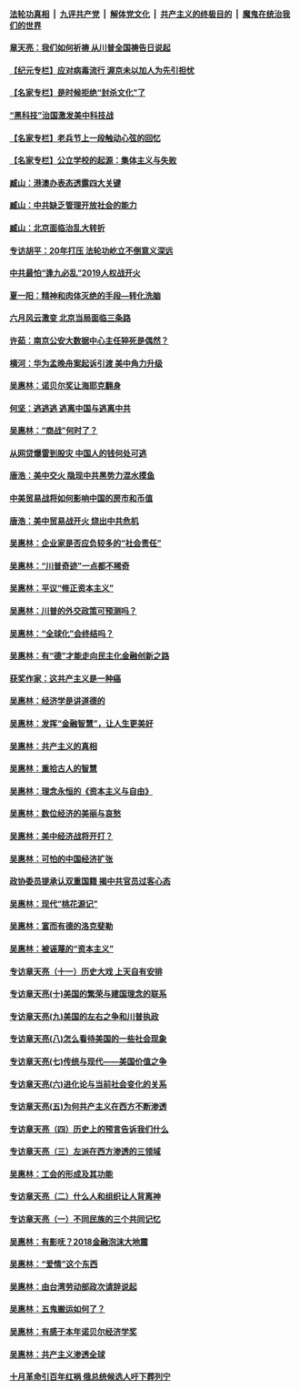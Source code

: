 ####  [法轮功真相](../../../../basic/blob/master/README.md?t=06220402) &nbsp;|&nbsp; [九评共产党](../../../../9ping.md/blob/master/README.md?t=06220402) &nbsp;|&nbsp; [解体党文化](../../../../jtdwh.md/blob/master/README.md?t=06220402)  &nbsp;|&nbsp; [共产主义的终极目的](../../../../gczydzjmd.md/blob/master/README.md?t=06220402) &nbsp;|&nbsp; [魔鬼在统治我们的世界](../../../../mgztzwmdsj.md/blob/master/README.md?t=06220402) 

#### [章天亮：我们如何祈祷 从川普全国祷告日说起](../pages/nsc423/n11944627.md?t=06220402) 

#### [【纪元专栏】应对病毒流行 渥京未以加人为先引担忧](../pages/nsc423/n11875714.md?t=06220402) 

#### [【名家专栏】是时候拒绝“封杀文化”了](../pages/nsc423/n11814093.md?t=06220402) 

#### [“黑科技”治国激发美中科技战](../pages/nsc423/n11638056.md?t=06220402) 

#### [【名家专栏】老兵节上一段触动心弦的回忆](../pages/nsc423/n11646016.md?t=06220402) 

#### [【名家专栏】公立学校的起源：集体主义与失败](../pages/nsc423/n11601833.md?t=06220402) 

#### [臧山：港澳办表态透露四大关键](../pages/nsc423/n11421628.md?t=06220402) 

#### [臧山：中共缺乏管理开放社会的能力](../pages/nsc423/n11407457.md?t=06220402) 

#### [臧山：北京面临治乱大转折](../pages/nsc423/n11406895.md?t=06220402) 

#### [专访胡平：20年打压 法轮功屹立不倒意义深远](../pages/nsc423/n11398800.md?t=06220402) 

#### [中共最怕“逢九必乱”2019人权战开火](../pages/nsc423/n11385248.md?t=06220402) 

#### [夏一阳：精神和肉体灭绝的手段—转化洗脑](../pages/nsc423/n11368250.md?t=06220402) 

#### [六月风云激变 北京当局面临三条路](../pages/nsc423/n11313668.md?t=06220402) 

#### [许茹：南京公安大数据中心主任猝死是偶然？](../pages/nsc423/n11064744.md?t=06220402) 

#### [横河：华为孟晚舟案起诉引渡 美中角力升级](../pages/nsc423/n11027230.md?t=06220402) 

#### [吴惠林：诺贝尔奖让海耶克翻身](../pages/nsc423/n10890049.md?t=06220402) 

#### [何坚：逃逃逃 逃离中国与逃离中共](../pages/nsc423/n10592891.md?t=06220402) 

#### [吴惠林：“商战”何时了？](../pages/nsc423/n10573558.md?t=06220402) 

#### [从网贷爆雷到股灾 中国人的钱何处可逃](../pages/nsc423/n10572800.md?t=06220402) 

#### [唐浩：美中交火 隐现中共黑势力混水摸鱼](../pages/nsc423/n10544040.md?t=06220402) 

#### [中美贸易战将如何影响中国的房市和币值](../pages/nsc423/n10543697.md?t=06220402) 

#### [唐浩：美中贸易战开火 烧出中共危机](../pages/nsc423/n10540126.md?t=06220402) 

#### [吴惠林：企业家是否应负较多的“社会责任”](../pages/nsc423/n10535022.md?t=06220402) 

#### [吴惠林：“川普奇迹”一点都不稀奇](../pages/nsc423/n10512808.md?t=06220402) 

#### [吴惠林：平议“修正资本主义”](../pages/nsc423/n10495724.md?t=06220402) 

#### [吴惠林：川普的外交政策可预测吗？](../pages/nsc423/n10462387.md?t=06220402) 

#### [吴惠林：“全球化”会终结吗？](../pages/nsc423/n10452838.md?t=06220402) 

#### [吴惠林：有“德”才能走向民主化金融创新之路](../pages/nsc423/n10432292.md?t=06220402) 

#### [获奖作家：这共产主义是一种癌](../pages/nsc423/n10431541.md?t=06220402) 

#### [吴惠林：经济学是讲道德的](../pages/nsc423/n10398014.md?t=06220402) 

#### [吴惠林：发挥“金融智慧”，让人生更美好](../pages/nsc423/n10375019.md?t=06220402) 

#### [吴惠林：共产主义的真相](../pages/nsc423/n10351394.md?t=06220402) 

#### [吴惠林：重拾古人的智慧](../pages/nsc423/n10337691.md?t=06220402) 

#### [吴惠林：理念永恒的《资本主义与自由》](../pages/nsc423/n10316274.md?t=06220402) 

#### [吴惠林：数位经济的美丽与哀愁](../pages/nsc423/n10292946.md?t=06220402) 

#### [吴惠林：美中经济战将开打？](../pages/nsc423/n10258825.md?t=06220402) 

#### [吴惠林：可怕的中国经济扩张](../pages/nsc423/n10219147.md?t=06220402) 

#### [政协委员提承认双重国籍 揭中共官员过客心态](../pages/nsc423/n10208809.md?t=06220402) 

#### [吴惠林：现代“桃花源记”](../pages/nsc423/n10185234.md?t=06220402) 

#### [吴惠林：富而有德的洛克斐勒](../pages/nsc423/n10142264.md?t=06220402) 

#### [吴惠林：被诬蔑的“资本主义”](../pages/nsc423/n10124816.md?t=06220402) 

#### [专访章天亮（十一）历史大戏 上天自有安排](../pages/nsc423/n10094905.md?t=06220402) 

#### [专访章天亮(十)美国的繁荣与建国理念的联系](../pages/nsc423/n10094899.md?t=06220402) 

#### [专访章天亮(九)美国的左右之争和川普执政](../pages/nsc423/n10094889.md?t=06220402) 

#### [专访章天亮(八)怎么看待美国的一些社会现象](../pages/nsc423/n10094857.md?t=06220402) 

#### [专访章天亮(七)传统与现代——美国价值之争](../pages/nsc423/n10093140.md?t=06220402) 

#### [专访章天亮(六)进化论与当前社会变化的关系](../pages/nsc423/n10092036.md?t=06220402) 

#### [专访章天亮(五)为何共产主义在西方不断渗透](../pages/nsc423/n10083620.md?t=06220402) 

#### [专访章天亮（四）历史上的预言告诉我们什么](../pages/nsc423/n10083606.md?t=06220402) 

#### [专访章天亮（三）左派在西方渗透的三领域](../pages/nsc423/n10081115.md?t=06220402) 

#### [吴惠林：工会的形成及其功能](../pages/nsc423/n10080633.md?t=06220402) 

#### [专访章天亮（二）什么人和组织让人背离神](../pages/nsc423/n10076637.md?t=06220402) 

#### [专访章天亮（一）不同民族的三个共同记忆](../pages/nsc423/n10074188.md?t=06220402) 

#### [吴惠林：有影呒？2018金融泡沫大地震](../pages/nsc423/n10040534.md?t=06220402) 

#### [吴惠林：“爱情”这个东西](../pages/nsc423/n10019423.md?t=06220402) 

#### [吴惠林：由台湾劳动部政次请辞说起](../pages/nsc423/n9979679.md?t=06220402) 

#### [吴惠林：五鬼搬运如何了？](../pages/nsc423/n9925338.md?t=06220402) 

#### [吴惠林：有感于本年诺贝尔经济学奖](../pages/nsc423/n9871883.md?t=06220402) 

#### [吴惠林：共产主义渗透全球](../pages/nsc423/n9812748.md?t=06220402) 

#### [十月革命引百年红祸 俄总统候选人吁下葬列宁](../pages/nsc423/n9810182.md?t=06220402) 

